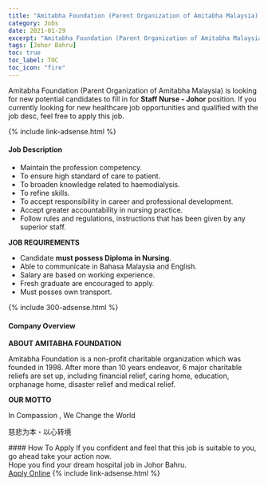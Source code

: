```yaml
---
title: "Amitabha Foundation (Parent Organization of Amitabha Malaysia) Vacancies Staff Nurse - Johor" 
category: Jobs 
date: 2021-01-29 
excerpt: "Amitabha Foundation (Parent Organization of Amitabha Malaysia) is currently looking for suitable person to fill in the Staff Nurse - Johor which positioned at Johor Bahru" 
tags: [Johor Bahru] 
toc: true 
toc_label: TOC 
toc_icon: "fire" 
--- 
```


<p>Amitabha Foundation (Parent Organization of Amitabha Malaysia) is looking for new potential candidates to fill in for <b>Staff Nurse - Johor</b> position. If you currently looking for new healthcare job opportunities and qualified with the job desc, feel free to apply this job.
</p>{% include link-adsense.html %} 
<div><div><h4>Job Description</h4></div><div><div><span><div><ul><li>Maintain the profession competency.&#160;</li><li>To ensure high standard of care to patient.</li><li>To broaden knowledge related to haemodialysis.</li><li>To refine skills.&#160;</li><li>To accept responsibility in career and professional development.&#160;</li><li>Accept greater accountability in nursing practice.&#160;</li><li>Follow rules and regulations, instructions that has been given by any superior staff.</li></ul><p><strong>JOB REQUIREMENTS</strong></p><ul><li>Candidate <strong>must possess Diploma in Nursing</strong>.</li><li>Able to communicate in Bahasa Malaysia and English.</li><li>Salary are based on working experience.</li><li>Fresh graduate are encouraged to apply.</li><li>Must posses own transport.</li></ul></div></span></div></div></div> 
{% include 300-adsense.html %} 
<div><div><h4>Company Overview</h4></div><div><div><span><div><p><strong>ABOUT AMITABHA FOUNDATION</strong></p><p>Amitabha Foundation is a non-profit charitable organization which was founded in 1998. After more than 10 years endeavor, 6 major charitable reliefs are set up, including financial relief, caring home, education, orphanage home, disaster relief and medical relief.</p><p><strong>OUR MOTTO</strong></p><p>In Compassion , We Change the World</p><p>&#24904;&#24754;&#20026;&#26412;&#12539;&#20197;&#24515;&#36716;&#22659;</p></div></span></div></div></div> 
#### How To Apply 
If you confident and feel that this job is suitable to you, go ahead take your action now. <br/> 
Hope you find your dream hospital job in Johor Bahru. <br/> 
<a href="https://www.jobstreet.com.my/en/job/staff-nurse-johor-4463066?jobId=jobstreet-my-job-4463066&sectionRank=15&token=0~9695406e-2746-46ec-a2e5-2443e010e380&fr=SRP%20View%20In%20New%20Ta" class="btn btn--warning" target="_blank" rel="nofollow noopenner">Apply Online</a> 
{% include link-adsense.html %} 